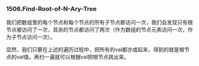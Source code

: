 ### 1506.Find-Root-of-N-Ary-Tree

我们把数组里的每个节点和每个节点的所有子节点都访问一次，我们会发现只有根节点被访问了一次，其余的节点都访问了两次（作为数组的节点元素访问一次，作为子节点访问一次）。

显然，我们只要在上述的遍历过程中，把所有的val都亦或起来，得到的就是根节点的val值。再扫一遍就可以根据val把根节点挑出来。
